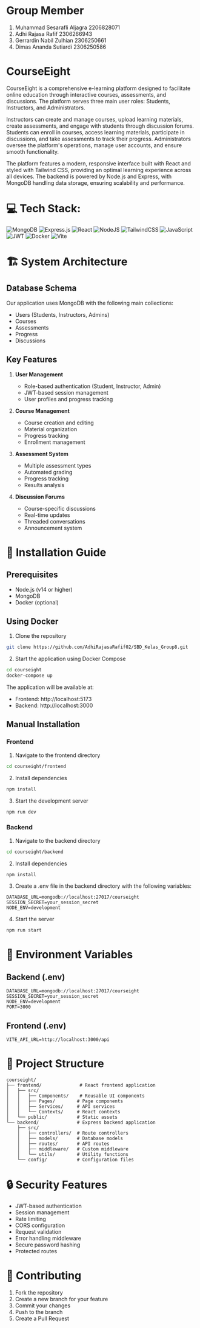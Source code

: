# Group Member

1. Muhammad Sesarafli Aljagra 2206828071
2. Adhi Rajasa Rafif 2306266943
3. Gerrardin Nabil Zulhian 2306250661
4. Dimas Ananda Sutiardi 2306250586

# CourseEight

CourseEight is a comprehensive e-learning platform designed to facilitate online education through interactive courses, assessments, and discussions. The platform serves three main user roles: Students, Instructors, and Administrators.

Instructors can create and manage courses, upload learning materials, create assessments, and engage with students through discussion forums. Students can enroll in courses, access learning materials, participate in discussions, and take assessments to track their progress. Administrators oversee the platform's operations, manage user accounts, and ensure smooth functionality.

The platform features a modern, responsive interface built with React and styled with Tailwind CSS, providing an optimal learning experience across all devices. The backend is powered by Node.js and Express, with MongoDB handling data storage, ensuring scalability and performance.

# 💻 Tech Stack:

![MongoDB](https://img.shields.io/badge/MongoDB-%234ea94b.svg?style=for-the-badge&logo=mongodb&logoColor=white)
![Express.js](https://img.shields.io/badge/express.js-%23404d59.svg?style=for-the-badge&logo=express&logoColor=%2361DAFB)
![React](https://img.shields.io/badge/react-%2320232a.svg?style=for-the-badge&logo=react&logoColor=%2361DAFB)
![NodeJS](https://img.shields.io/badge/node.js-6DA55F?style=for-the-badge&logo=node.js&logoColor=white)
![TailwindCSS](https://img.shields.io/badge/tailwindcss-%2338B2AC.svg?style=for-the-badge&logo=tailwind-css&logoColor=white)
![JavaScript](https://img.shields.io/badge/javascript-%23323330.svg?style=for-the-badge&logo=javascript&logoColor=%23F7DF1E)
![JWT](https://img.shields.io/badge/JWT-black?style=for-the-badge&logo=JSON%20web%20tokens)
![Docker](https://img.shields.io/badge/docker-%230db7ed.svg?style=for-the-badge&logo=docker&logoColor=white)
![Vite](https://img.shields.io/badge/vite-%23646CFF.svg?style=for-the-badge&logo=vite&logoColor=white)

# 🏗️ System Architecture

## Database Schema
Our application uses MongoDB with the following main collections:
- Users (Students, Instructors, Admins)
- Courses
- Assessments
- Progress
- Discussions

## Key Features
1. **User Management**
   - Role-based authentication (Student, Instructor, Admin)
   - JWT-based session management
   - User profiles and progress tracking

2. **Course Management**
   - Course creation and editing
   - Material organization
   - Progress tracking
   - Enrollment management

3. **Assessment System**
   - Multiple assessment types
   - Automated grading
   - Progress tracking
   - Results analysis

4. **Discussion Forums**
   - Course-specific discussions
   - Real-time updates
   - Threaded conversations
   - Announcement system

# 🚀 Installation Guide

## Prerequisites
- Node.js (v14 or higher)
- MongoDB
- Docker (optional)

## Using Docker
1. Clone the repository
```bash
git clone https://github.com/AdhiRajasaRafif02/SBD_Kelas_Group8.git
```

2. Start the application using Docker Compose
```bash
cd courseight
docker-compose up
```

The application will be available at:
- Frontend: http://localhost:5173
- Backend: http://localhost:3000

## Manual Installation

### Frontend
1. Navigate to the frontend directory
```bash
cd courseight/frontend
```

2. Install dependencies
```bash
npm install
```

3. Start the development server
```bash
npm run dev
```

### Backend
1. Navigate to the backend directory
```bash
cd courseight/backend
```

2. Install dependencies
```bash
npm install
```

3. Create a .env file in the backend directory with the following variables:
```env
DATABASE_URL=mongodb://localhost:27017/courseight
SESSION_SECRET=your_session_secret
NODE_ENV=development
```

4. Start the server
```bash
npm run start
```

# 📝 Environment Variables

## Backend (.env)
```env
DATABASE_URL=mongodb://localhost:27017/courseight
SESSION_SECRET=your_session_secret
NODE_ENV=development
PORT=3000
```

## Frontend (.env)
```env
VITE_API_URL=http://localhost:3000/api
```

# 👥 Project Structure

```
courseight/
├── frontend/              # React frontend application
│   ├── src/
│   │   ├── Components/    # Reusable UI components
│   │   ├── Pages/        # Page components
│   │   ├── Services/     # API services
│   │   └── Contexts/     # React contexts
│   └── public/           # Static assets
└── backend/              # Express backend application
    ├── src/
    │   ├── controllers/  # Route controllers
    │   ├── models/       # Database models
    │   ├── routes/       # API routes
    │   ├── middleware/   # Custom middleware
    │   └── utils/        # Utility functions
    └── config/           # Configuration files
```

# 🔒 Security Features

- JWT-based authentication
- Session management
- Rate limiting
- CORS configuration
- Request validation
- Error handling middleware
- Secure password hashing
- Protected routes

# 🤝 Contributing

1. Fork the repository
2. Create a new branch for your feature
3. Commit your changes
4. Push to the branch
5. Create a Pull Request